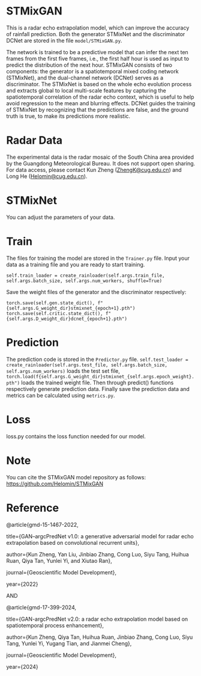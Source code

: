# STMixGAN
This is a radar echo extrapolation model, which can improve the accuracy of rainfall prediction.
Both the generator STMixNet and the discriminator DCNet are stored in the file ```model/STMixGAN.py```.

The network is trained to be a predictive model that can infer the next ten frames from the first five frames, i.e., the first half hour is used as input to predict the distribution of the next hour.
STMixGAN consists of two components: the generator is a spatiotemporal mixed coding network (STMixNet), and the dual-channel network (DCNet) serves as a discriminator. The STMixNet is based on the whole echo evolution process and extracts global to local multi-scale features by capturing the spatiotemporal correlation of the radar echo context, which is useful to help avoid regression to the mean and blurring effects. DCNet guides the training of STMixNet by recognizing that the predictions are false, and the ground truth is true, to make its predictions more realistic.

# Radar Data
The experimental data is the radar mosaic of the South China area provided by the Guangdong Meteorological Bureau. It does not support open sharing. For data access, please contact Kun Zheng (ZhengK@cug.edu.cn) and Long He (Helomin@cug.edu.cn).

# STMixNet
You can adjust the parameters of your data.

# Train
The files for training the model are stored in the ```Trainer.py``` file. Input your data as a training file and you are ready to start training.
```
self.train_loader = create_rainloader(self.args.train_file, self.args.batch_size, self.args.num_workers, shuffle=True)
```
Save the weight files of the generator and the discriminator respectively:
```
torch.save(self.gen.state_dict(), f"{self.args.G_weight_dir}stmixnet_{epoch+1}.pth")
torch.save(self.critic.state_dict(), f"{self.args.D_weight_dir}dcnet_{epoch+1}.pth")
```

# Prediction
The prediction code is stored in the ```Predictor.py``` file. ```self.test_loader = create_rainloader(self.args.test_file, self.args.batch_size, self.args.num_workers)``` loads the test set file, ```torch.load(f{self.args.G_weight_dir}stmixnet_{self.args.epoch_weight}.pth")``` loads the trained weight file. Then through predict() functions respectively generate prediction data. Finally save the prediction data and metrics can be calculated using ```metrics.py```.

# Loss
loss.py contains the loss function needed for our model.

# Note
You can cite the STMixGAN model repository as follows: https://github.com/Helomin/STMixGAN

# Reference
@article{gmd-15-1467-2022,

title={GAN–argcPredNet v1.0: a generative adversarial model for radar echo extrapolation based on convolutional recurrent units},

author={Kun Zheng, Yan Liu, Jinbiao Zhang, Cong Luo, Siyu Tang, Huihua Ruan, Qiya Tan, Yunlei Yi, and Xiutao Ran},

journal={Geoscientific Model Development},

year={2022}

AND

@article{gmd-17-399-2024,

title={GAN-argcPredNet v2.0: a radar echo extrapolation model based on spatiotemporal process enhancement},

author={Kun Zheng, Qiya Tan, Huihua Ruan, Jinbiao Zhang, Cong Luo, Siyu Tang, Yunlei Yi, Yugang Tian, and Jianmei Cheng},

journal={Geoscientific Model Development},

year={2024}
